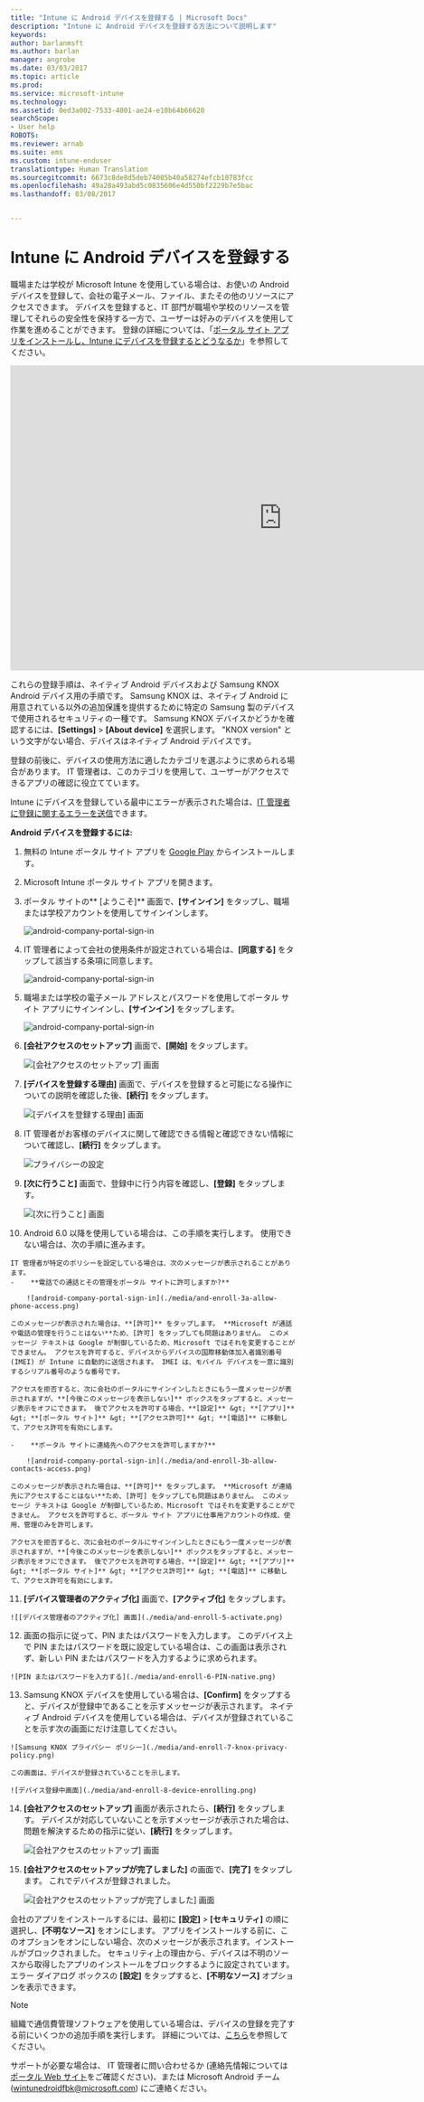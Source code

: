 ```yaml
---
title: "Intune に Android デバイスを登録する | Microsoft Docs"
description: "Intune に Android デバイスを登録する方法について説明します"
keywords: 
author: barlanmsft
ms.author: barlan
manager: angrobe
ms.date: 03/03/2017
ms.topic: article
ms.prod: 
ms.service: microsoft-intune
ms.technology: 
ms.assetid: 0ed3a002-7533-4001-ae24-e10b64b66620
searchScope:
- User help
ROBOTS: 
ms.reviewer: arnab
ms.suite: ems
ms.custom: intune-enduser
translationtype: Human Translation
ms.sourcegitcommit: 6673c8de8d5deb74005b40a58274efcb10783fcc
ms.openlocfilehash: 49a28a493abd5c0835606e4d550bf2229b7e5bac
ms.lasthandoff: 03/08/2017


---
```



# <a name="enroll-your-android-device-in-intune"></a>Intune に Android デバイスを登録する

職場または学校が Microsoft Intune を使用している場合は、お使いの Android デバイスを登録して、会社の電子メール、ファイル、またその他のリソースにアクセスできます。 デバイスを登録すると、IT 部門が職場や学校のリソースを管理してそれらの安全性を保持する一方で、ユーザーは好みのデバイスを使用して作業を進めることができます。 登録の詳細については、「[ポータル サイト アプリをインストールし、Intune にデバイスを登録するとどうなるか](what-happens-if-you-install-the-Company-Portal-app-and-enroll-your-device-in-intune-android.md)」を参照してください。

<iframe src="https://channel9.msdn.com/Series/IntuneEnrollment/Android-Enrollment/player" width="960" height="540" allowFullScreen frameBorder="0"></iframe>

これらの登録手順は、ネイティブ Android デバイスおよび Samsung KNOX Android デバイス用の手順です。 Samsung KNOX は、ネイティブ Android に用意されている以外の追加保護を提供するために特定の Samsung 製のデバイスで使用されるセキュリティの一種です。 Samsung KNOX デバイスかどうかを確認するには、**[Settings]** > **[About device]** を選択します。 "KNOX version" という文字がない場合、デバイスはネイティブ Android デバイスです。

登録の前後に、デバイスの使用方法に適したカテゴリを選ぶように求められる場合があります。 IT 管理者は、このカテゴリを使用して、ユーザーがアクセスできるアプリの確認に役立てています。

Intune にデバイスを登録している最中にエラーが表示された場合は、[IT 管理者に登録に関するエラーを送信](send-enrollment-errors-to-your-it-admin-android.md)できます。

**Android デバイスを登録するには:**

1.  無料の Intune ポータル サイト アプリを [Google Play](http://play.google.com/store/apps/details?id=com.microsoft.windowsintune.companyportal) からインストールします。

2.  Microsoft Intune ポータル サイト アプリを開きます。

3.  ポータル サイトの** [ようこそ]** 画面で、**[サインイン]** をタップし、職場または学校アカウントを使用してサインインします。

    ![android-company-portal-sign-in](./media/and-enroll-0-welcome-screen.png)   

4.  IT 管理者によって会社の使用条件が設定されている場合は、**[同意する]** をタップして該当する条項に同意します。

    ![android-company-portal-sign-in](./media/and-enroll-3-accept-terms.png)

5.  職場または学校の電子メール アドレスとパスワードを使用してポータル サイト アプリにサインインし、**[サインイン]** をタップします。

    ![android-company-portal-sign-in](./media/and-enroll-2-cp-sign-in.png)

6.  **[会社アクセスのセットアップ]** 画面で、**[開始]** をタップします。

    ![[会社アクセスのセットアップ] 画面](./media/and-enroll-4a-comp-access-setup.png)

7.  **[デバイスを登録する理由]** 画面で、デバイスを登録すると可能になる操作についての説明を確認した後、**[続行]** をタップします。

    ![[デバイスを登録する理由] 画面](./media/and-enroll-4b-why-enroll.png)

8.  IT 管理者がお客様のデバイスに関して確認できる情報と確認できない情報について確認し、**[続行]** をタップします。

    ![プライバシーの設定](./media/and-enroll-4c-we-care-privacy.png)

9.  **[次に行うこと]** 画面で、登録中に行う内容を確認し、**[登録]** をタップします。

    ![[次に行うこと] 画面](./media/and-enroll-4d-what-comes-next.png)

10.  Android 6.0 以降を使用している場合は、この手順を実行します。 使用できない場合は、次の手順に進みます。

    IT 管理者が特定のポリシーを設定している場合は、次のメッセージが表示されることがあります。
    -    **電話での通話とその管理をポータル サイトに許可しますか?**

        ![android-company-portal-sign-in](./media/and-enroll-3a-allow-phone-access.png)

    このメッセージが表示された場合は、**[許可]** をタップします。 **Microsoft が通話や電話の管理を行うことはない**ため、[許可] をタップしても問題はありません。 このメッセージ テキストは Google が制御しているため、Microsoft ではそれを変更することができません。 アクセスを許可すると、デバイスからデバイスの国際移動体加入者識別番号 (IMEI) が Intune に自動的に送信されます。 IMEI は、モバイル デバイスを一意に識別するシリアル番号のような番号です。

    アクセスを拒否すると、次に会社のポータルにサインインしたときにもう一度メッセージが表示されますが、**[今後このメッセージを表示しない]** ボックスをタップすると、メッセージ表示をオフにできます。 後でアクセスを許可する場合、**[設定]** &gt; **[アプリ]** &gt; **[ポータル サイト]** &gt; **[アクセス許可]** &gt; **[電話]** に移動して、アクセス許可を有効にします。

    -    **ポータル サイトに連絡先へのアクセスを許可しますか?**

        ![android-company-portal-sign-in](./media/and-enroll-3b-allow-contacts-access.png)

    このメッセージが表示された場合は、**[許可]** をタップします。 **Microsoft が連絡先にアクセスすることはない**ため、[許可] をタップしても問題はありません。 このメッセージ テキストは Google が制御しているため、Microsoft ではそれを変更することができません。 アクセスを許可すると、ポータル サイト アプリに仕事用アカウントの作成、使用、管理のみを許可します。

    アクセスを拒否すると、次に会社のポータルにサインインしたときにもう一度メッセージが表示されますが、**[今後このメッセージを表示しない]** ボックスをタップすると、メッセージ表示をオフにできます。 後でアクセスを許可する場合、**[設定]** &gt; **[アプリ]** &gt; **[ポータル サイト]** &gt; **[アクセス許可]** &gt; **[電話]** に移動して、アクセス許可を有効にします。

11.  **[デバイス管理者のアクティブ化]** 画面で、**[アクティブ化]** をタップします。

    ![[デバイス管理者のアクティブ化] 画面](./media/and-enroll-5-activate.png)

12.  画面の指示に従って、PIN またはパスワードを入力します。 このデバイス上で PIN またはパスワードを既に設定している場合は、この画面は表示されず、新しい PIN またはパスワードを入力するように求められます。

    ![PIN またはパスワードを入力する](./media/and-enroll-6-PIN-native.png)

13.  Samsung KNOX デバイスを使用している場合は、**[Confirm]** をタップすると、デバイスが登録中であることを示すメッセージが表示されます。 ネイティブ Android デバイスを使用している場合は、デバイスが登録されていることを示す次の画面にだけ注意してください。

    ![Samsung KNOX プライバシー ポリシー](./media/and-enroll-7-knox-privacy-policy.png)

    この画面は、デバイスが登録されていることを示します。

    ![デバイス登録中画面](./media/and-enroll-8-device-enrolling.png)

14. **[会社アクセスのセットアップ]** 画面が表示されたら、**[続行]** をタップします。 デバイスが対応していないことを示すメッセージが表示された場合は、問題を解決するための指示に従い、**[続行]** をタップします。

    ![[会社アクセスのセットアップ] 画面](./media/and-enroll-9-comp-access-setup.png)  

11. **[会社アクセスのセットアップが完了しました]** の画面で、**[完了]** をタップします。 これでデバイスが登録されました。

    ![[会社アクセスのセットアップが完了しました] 画面](./media/and-enroll-10-comp-access-setup-complete.png)

会社のアプリをインストールするには、最初に **[設定]** &gt; **[セキュリティ]** の順に選択し、**[不明なソース]** をオンにします。 アプリをインストールする前に、このオプションをオンにしない場合、次のメッセージが表示されます。インストールがブロックされました。 セキュリティ上の理由から、デバイスは不明のソースから取得したアプリのインストールをブロックするように設定されています。 エラー ダイアログ ボックスの **[設定]** をタップすると、**[不明なソース]** オプションを表示できます。

> [!Note]
> 組織で通信費管理ソフトウェアを使用している場合は、デバイスの登録を完了する前にいくつかの追加手順を実行します。 詳細については、[こちら](enroll-your-device-with-telecom-expense-management-android.md)を参照してください。

サポートが必要な場合は、 IT 管理者に問い合わせるか (連絡先情報については[ポータル Web サイト](http://portal.manage.microsoft.com)をご確認ください)、または Microsoft Android チーム (wintunedroidfbk@microsoft.com) にご連絡ください。

